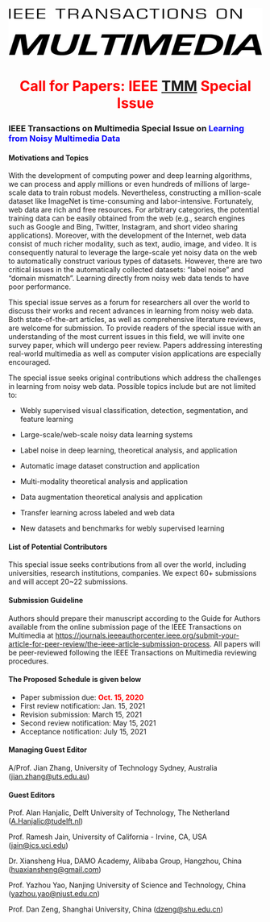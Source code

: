 ![TMM_masthead](asserts/TMM_masthead.png)




# <center><font color=red>Call for Papers: IEEE [TMM](https://signalprocessingsociety.org/publications-resources/ieee-transactions-multimedia) Special Issue</font></center>

### IEEE Transactions on Multimedia Special Issue on <font color=blue>Learning from Noisy Multimedia Data</font>



#### Motivations and Topics

With the development of computing power and deep learning algorithms, we can process and apply millions or even hundreds of millions of large-scale data to train robust models. Nevertheless, constructing a million-scale dataset like ImageNet is time-consuming and labor-intensive. Fortunately, web data are rich and free resources. For arbitrary categories, the potential training data can be easily obtained from the web (e.g., search engines such as Google and Bing, Twitter, Instagram, and short video sharing applications). Moreover, with the development of the Internet, web data consist of much richer modality, such as text, audio, image, and video. It is consequently natural to leverage the large-scale yet noisy data on the web to automatically construct various types of datasets. However, there are two critical issues in the automatically collected datasets: “label noise” and “domain mismatch”. Learning directly from noisy web data tends to have poor performance.

This special issue serves as a forum for researchers all over the world to discuss their works and recent advances in learning from noisy web data. Both state-of-the-art articles, as well as comprehensive literature reviews, are welcome for submission. To provide readers of the special issue with an understanding of the most current issues in this field, we will invite one survey paper, which will undergo peer review. Papers addressing interesting real-world multimedia as well as computer vision applications are especially encouraged.

The special issue seeks original contributions which address the challenges in learning from noisy web data. Possible topics include but are not limited to:

- Webly supervised visual classification, detection, segmentation, and feature learning

- Large-scale/web-scale noisy data learning systems
- Label noise in deep learning, theoretical analysis, and application
- Automatic image dataset construction and application
- Multi-modality theoretical analysis and application
- Data augmentation theoretical analysis and application
- Transfer learning across labeled and web data
- New datasets and benchmarks for webly supervised learning



####  List of Potential Contributors

This special issue seeks contributions from all over the world, including universities, research institutions, companies. We expect 60+ submissions and will accept 20~22 submissions.



#### Submission Guideline

Authors should prepare their manuscript according to the Guide for Authors available from the online submission page of the IEEE Transactions on Multimedia at https://journals.ieeeauthorcenter.ieee.org/submit-your-article-for-peer-review/the-ieee-article-submission-process. All papers will be peer-reviewed following the IEEE Transactions on Multimedia reviewing procedures.



####  The Proposed Schedule is given below

- Paper submission due:  	   	  	    <font color=red>**Oct. 15, 2020**</font>
- First review notification: 			 Jan. 15, 2021
- Revision submission: 				    March 15, 2021
- Second review notification: 	    May 15, 2021
- Acceptance notification: 		     July 15, 2021



#### Managing Guest Editor

A/Prof. Jian Zhang, University of Technology Sydney, Australia ([jian.zhang@uts.edu.au](mailto:jian.zhang@uts.edu.au))



#### Guest Editors

Prof. Alan Hanjalic, Delft University of Technology, The Netherland ([A.Hanjalic@tudelft.nl](mailto:A.Hanjalic@tudelft.nl))

Prof. Ramesh Jain, University of California - Irvine, CA, USA (jain@ics.uci.edu)

Dr. Xiansheng Hua, DAMO Academy, Alibaba Group, Hangzhou, China (huaxiansheng@gmail.com)

Prof. Yazhou Yao, Nanjing University of Science and Technology, China (yazhou.yao@njust.edu.cn)

Prof. Dan Zeng, Shanghai University, China (dzeng@shu.edu.cn)

